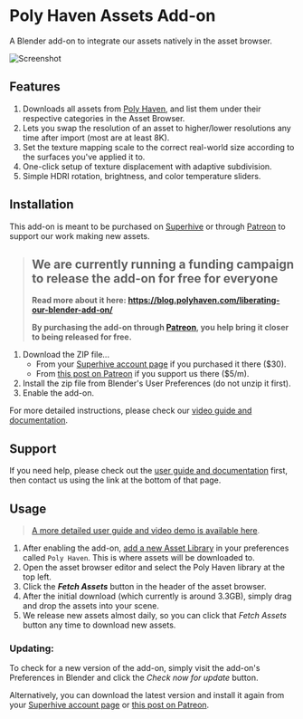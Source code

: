# Poly Haven Assets Add-on

A Blender add-on to integrate our assets natively in the asset browser.

![Screenshot](/screenshot.jpg)

## Features

1. Downloads all assets from [Poly Haven](https://polyhaven.com/), and list them under their respective categories in the Asset Browser.
2. Lets you swap the resolution of an asset to higher/lower resolutions any time after import (most are at least 8K).
3. Set the texture mapping scale to the correct real-world size according to the surfaces you've applied it to.
4. One-click setup of texture displacement with adaptive subdivision.
5. Simple HDRI rotation, brightness, and color temperature sliders.

## Installation

This add-on is meant to be purchased on [Superhive](https://superhivemarket.com/products/poly-haven-asset-browser) or through [Patreon](https://www.patreon.com/posts/70974704) to support our work making new assets.

> ## **We are currently running a funding campaign to release the add-on for free for everyone**
> 
> **Read more about it here: https://blog.polyhaven.com/liberating-our-blender-add-on/**
>
> **By purchasing the add-on through [Patreon](https://www.patreon.com/posts/blender-asset-70974704), you help bring it closer to being released for free.**

1. Download the ZIP file...
    * From your [Superhive account page](https://superhivemarket.com/account/orders) if you purchased it there ($30).
    * From [this post on Patreon](https://www.patreon.com/posts/blender-asset-70974704) if you support us there ($5/m).
2. Install the zip file from Blender's User Preferences (do not unzip it first).
3. Enable the add-on.

For more detailed instructions, please check our [video guide and documentation](https://docs.polyhaven.com/en/guides/blender-addon).

## Support

If you need help, please check out the [user guide and documentation](https://docs.polyhaven.com/en/guides/blender-addon) first, then contact us using the link at the bottom of that page.

## Usage

> [A more detailed user guide and video demo is available here](https://docs.polyhaven.com/en/guides/blender-addon).

1. After enabling the add-on, [add a new Asset Library](https://file.coffee/u/sPrJY2-9578l2WjmmOA3n.png) in your preferences called `Poly Haven`. This is where assets will be downloaded to.
2. Open the asset browser editor and select the Poly Haven library at the top left.
3. Click the ***Fetch Assets*** button in the header of the asset browser.
4. After the initial download (which currently is around 3.3GB), simply drag and drop the assets into your scene.
5. We release new assets almost daily, so you can click that *Fetch Assets* button any time to download new assets.

### Updating:

To check for a new version of the add-on, simply visit the add-on's Preferences in Blender and click the *Check now for update* button.

Alternatively, you can download the latest version and install it again from your [Superhive account page](https://superhivemarket.com/account/orders) or [this post on Patreon](https://www.patreon.com/posts/blender-asset-70974704).
